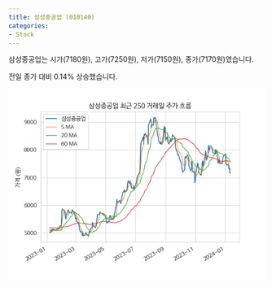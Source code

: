 ```yaml
---
title: 삼성중공업 (010140)
categories:
- Stock
---
```


삼성중공업는 시가(7180원), 고가(7250원), 저가(7150원), 종가(7170원)였습니다.

전일 종가 대비 0.14% 상승했습니다.

<!-- more -->

![010140](/assets/images/stock/010140.png)